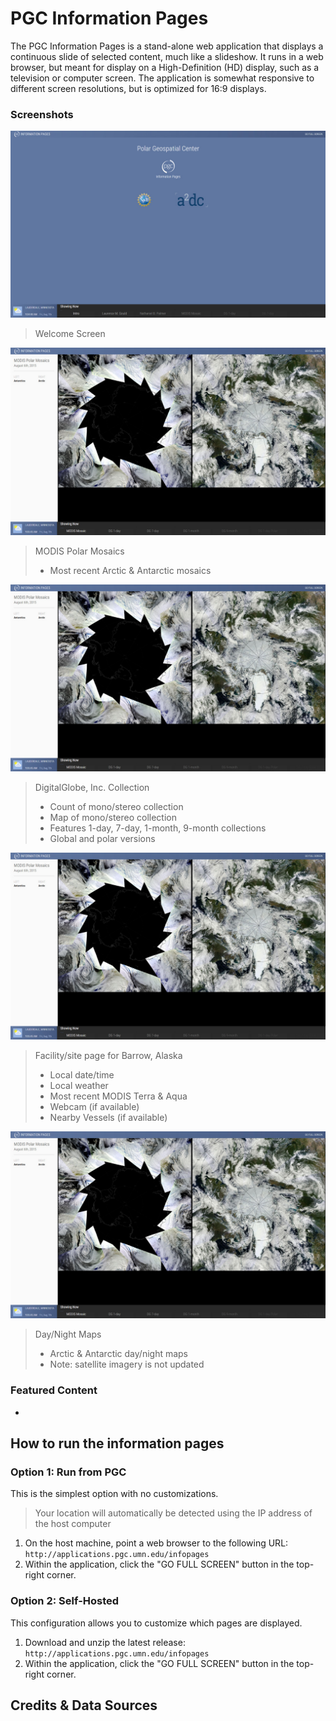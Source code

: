 # PGC Information Pages
The PGC Information Pages is a stand-alone web application that displays a continuous slide of selected content, much like a slideshow. It runs in a web browser, but meant for display on a High-Definition (HD) display, such as a television or computer screen. The application is somewhat responsive to different screen resolutions, but is optimized for 16:9 displays.
### Screenshots
![Welcome Screen](/images/ss-welcome.jpg "Welcome Screen")
> Welcome Screen

![MODIS Polar Mosaics](/images/ss-modis.jpg "MODIS Polar Mosaics")
> MODIS Polar Mosaics
> * Most recent Arctic & Antarctic mosaics

![DigitalGlobe Collection 7-Day](/images/ss-modis.jpg "DigitalGlobe Collection 7-Day")
> DigitalGlobe, Inc. Collection
> * Count of mono/stereo collection
> * Map of mono/stereo collection
> * Features 1-day, 7-day, 1-month, 9-month collections
> * Global and polar versions

![Barrow, Alaska](/images/ss-modis.jpg "Barrow, Alaska")
> Facility/site page for Barrow, Alaska
> * Local date/time
> * Local weather
> * Most recent MODIS Terra & Aqua
> * Webcam (if available)
> * Nearby Vessels (if available)

![Day/Night](/images/ss-modis.jpg "Day/Night")
> Day/Night Maps
> * Arctic & Antarctic day/night maps
> * Note: satellite imagery is not updated

### Featured Content
*
## How to run the information pages
### Option 1: Run from PGC
This is the simplest option with no customizations.
> Your location will automatically be detected using the IP address of the host computer

1. On the host machine, point a web browser to the following URL:
`http://applications.pgc.umn.edu/infopages`
2. Within the application, click the "GO FULL SCREEN" button in the top-right corner.

### Option 2: Self-Hosted
This configuration allows you to customize which pages are displayed.

1. Download and unzip the latest release:
`http://applications.pgc.umn.edu/infopages`
2. Within the application, click the "GO FULL SCREEN" button in the top-right corner.

## Credits & Data Sources
